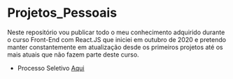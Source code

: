 # Projetos_Pessoais
Neste repositório vou publicar todo o meu conhecimento adquirido durante o curso Front-End com React.JS que iniciei em outubro de 2020 e pretendo manter constantemente em atualização desde os primeiros projetos até os mais atuais que não fazem parte deste curso.

- Processo Seletivo [Aqui](https://github.com/W7Silva/Projetos_Pessoais/tree/main/PROCESSO_SEL_COMPARATIVO)
